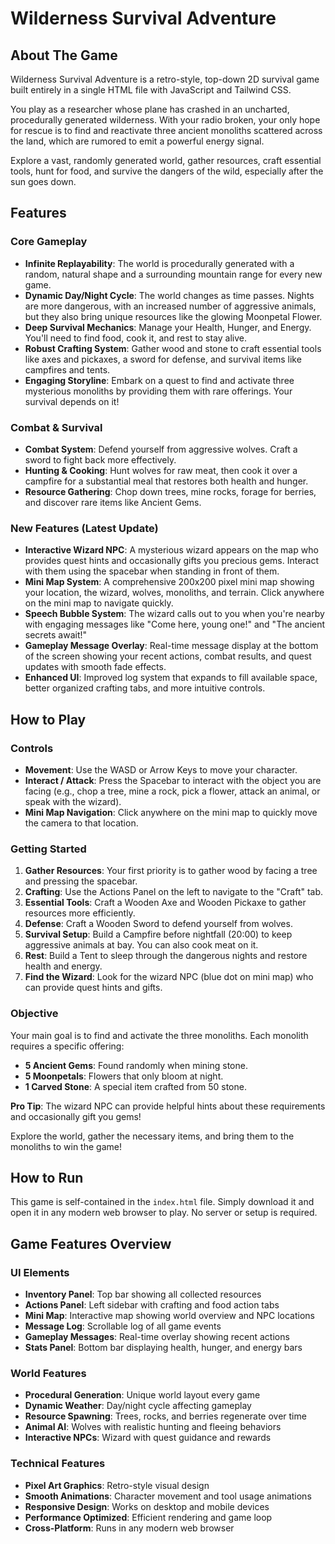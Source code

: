 # Wilderness Survival Adventure

## About The Game
Wilderness Survival Adventure is a retro-style, top-down 2D survival game built entirely in a single HTML file with JavaScript and Tailwind CSS.

You play as a researcher whose plane has crashed in an uncharted, procedurally generated wilderness. With your radio broken, your only hope for rescue is to find and reactivate three ancient monoliths scattered across the land, which are rumored to emit a powerful energy signal.

Explore a vast, randomly generated world, gather resources, craft essential tools, hunt for food, and survive the dangers of the wild, especially after the sun goes down.

## Features

### Core Gameplay
- **Infinite Replayability**: The world is procedurally generated with a random, natural shape and a surrounding mountain range for every new game.
- **Dynamic Day/Night Cycle**: The world changes as time passes. Nights are more dangerous, with an increased number of aggressive animals, but they also bring unique resources like the glowing Moonpetal Flower.
- **Deep Survival Mechanics**: Manage your Health, Hunger, and Energy. You'll need to find food, cook it, and rest to stay alive.
- **Robust Crafting System**: Gather wood and stone to craft essential tools like axes and pickaxes, a sword for defense, and survival items like campfires and tents.
- **Engaging Storyline**: Embark on a quest to find and activate three mysterious monoliths by providing them with rare offerings. Your survival depends on it!

### Combat & Survival
- **Combat System**: Defend yourself from aggressive wolves. Craft a sword to fight back more effectively.
- **Hunting & Cooking**: Hunt wolves for raw meat, then cook it over a campfire for a substantial meal that restores both health and hunger.
- **Resource Gathering**: Chop down trees, mine rocks, forage for berries, and discover rare items like Ancient Gems.

### New Features (Latest Update)
- **Interactive Wizard NPC**: A mysterious wizard appears on the map who provides quest hints and occasionally gifts you precious gems. Interact with them using the spacebar when standing in front of them.
- **Mini Map System**: A comprehensive 200x200 pixel mini map showing your location, the wizard, wolves, monoliths, and terrain. Click anywhere on the mini map to navigate quickly.
- **Speech Bubble System**: The wizard calls out to you when you're nearby with engaging messages like "Come here, young one!" and "The ancient secrets await!"
- **Gameplay Message Overlay**: Real-time message display at the bottom of the screen showing your recent actions, combat results, and quest updates with smooth fade effects.
- **Enhanced UI**: Improved log system that expands to fill available space, better organized crafting tabs, and more intuitive controls.

## How to Play

### Controls
- **Movement**: Use the WASD or Arrow Keys to move your character.
- **Interact / Attack**: Press the Spacebar to interact with the object you are facing (e.g., chop a tree, mine a rock, pick a flower, attack an animal, or speak with the wizard).
- **Mini Map Navigation**: Click anywhere on the mini map to quickly move the camera to that location.

### Getting Started
1. **Gather Resources**: Your first priority is to gather wood by facing a tree and pressing the spacebar.
2. **Crafting**: Use the Actions Panel on the left to navigate to the "Craft" tab.
3. **Essential Tools**: Craft a Wooden Axe and Wooden Pickaxe to gather resources more efficiently.
4. **Defense**: Craft a Wooden Sword to defend yourself from wolves.
5. **Survival Setup**: Build a Campfire before nightfall (20:00) to keep aggressive animals at bay. You can also cook meat on it.
6. **Rest**: Build a Tent to sleep through the dangerous nights and restore health and energy.
7. **Find the Wizard**: Look for the wizard NPC (blue dot on mini map) who can provide quest hints and gifts.

### Objective
Your main goal is to find and activate the three monoliths. Each monolith requires a specific offering:

- **5 Ancient Gems**: Found randomly when mining stone.
- **5 Moonpetals**: Flowers that only bloom at night.
- **1 Carved Stone**: A special item crafted from 50 stone.

**Pro Tip**: The wizard NPC can provide helpful hints about these requirements and occasionally gift you gems!

Explore the world, gather the necessary items, and bring them to the monoliths to win the game!

## How to Run
This game is self-contained in the `index.html` file. Simply download it and open it in any modern web browser to play. No server or setup is required.

## Game Features Overview

### UI Elements
- **Inventory Panel**: Top bar showing all collected resources
- **Actions Panel**: Left sidebar with crafting and food action tabs
- **Mini Map**: Interactive map showing world overview and NPC locations
- **Message Log**: Scrollable log of all game events
- **Gameplay Messages**: Real-time overlay showing recent actions
- **Stats Panel**: Bottom bar displaying health, hunger, and energy bars

### World Features
- **Procedural Generation**: Unique world layout every game
- **Dynamic Weather**: Day/night cycle affecting gameplay
- **Resource Spawning**: Trees, rocks, and berries regenerate over time
- **Animal AI**: Wolves with realistic hunting and fleeing behaviors
- **Interactive NPCs**: Wizard with quest guidance and rewards

### Technical Features
- **Pixel Art Graphics**: Retro-style visual design
- **Smooth Animations**: Character movement and tool usage animations
- **Responsive Design**: Works on desktop and mobile devices
- **Performance Optimized**: Efficient rendering and game loop
- **Cross-Platform**: Runs in any modern web browser
